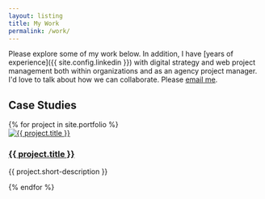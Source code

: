 ```yaml
---
layout: listing
title: My Work
permalink: /work/
---
```


Please explore some of my work below. In addition, I have [years of experience]({{ site.config.linkedin }}) with digital strategy and web project management both within organizations and as an agency project manager. I'd love to talk about how we can collaborate. Please [email me](mailto:alex@abcreations.co).

## Case Studies

<div class="l-listing">
{% for project in site.portfolio %}
<article class="feature">
  <div class="feature__image">
    <a href="{{ project.url | prepend: site.baseurl }}">
      <img src="/{{ project.thumbnail-path }}" alt="{{ project.title }}"/>
    </a>
  </div>
  <div class="feature__description">
    <a href="{{ project.url | prepend: site.baseurl }}">
      <h3>{{ project.title }}</h3>
    </a>
    <p>{{ project.short-description }}</p>
  </div>
</article>
{% endfor %}
</div>
